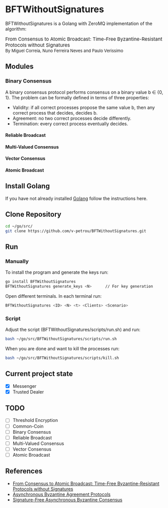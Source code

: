 # BFTWithoutSignatures
BFTWithoutSignatures is a Golang with ZeroMQ implementation of the algorithm:
<div style="font-size: 15px">
From Consensus to Atomic Broadcast: Time-Free Byzantine-Resistant Protocols without Signatures
</div>
<div style="font-size: 13px">
    By Miguel Correia, Nuno Ferreira Neves and Paulo Verissimo
</div>

## Modules
### Binary Consensus
A binary consensus protocol performs consensus on a binary value b ∈ {0, 1}. The problem
can be formally defined in terms of three properties:
- Validity: if all correct processes propose the same value b, then any correct process
that decides, decides b.
- Agreement: no two correct processes decide differently.
- Termination: every correct process eventually decides.

#### Reliable Broadcast

#### Multi-Valued Consensus

#### Vector Consensus

#### Atomic Broadcast

## Install Golang
If you have not already installed [Golang](https://golang.org/doc/install) follow the instructions here.

## Clone Repository
```bash
cd ~/go/src/
git clone https://github.com/v-petrou/BFTWithoutSignatures.git
```

## Run
### Manually
To install the program and generate the keys run:
```bash
go install BFTWithoutSignatures
BFTWithoutSignatures generate_keys <N>      // For key generation
```
Open <N> different terminals. In each terminal run:
```bash
BFTWithoutSignatures <ID> <N> <t> <Clients> <Scenario>
```

### Script
Adjust the script (BFTWithoutSignatures/scripts/run.sh) and run:
```bash
bash ~/go/src/BFTWithoutSignatures/scripts/run.sh
```
When you are done and want to kill the processes run:
```bash
bash ~/go/src/BFTWithoutSignatures/scripts/kill.sh
```

## Current project state
- [x] Messenger
- [x] Trusted Dealer

## TODO
- [ ] Threshold Encryption
- [ ] Common-Coin
- [ ] Binary Consensus
- [ ] Reliable Broadcast
- [ ] Multi-Valued Consensus
- [ ] Vector Consensus
- [ ] Atomic Broadcast

## References
- [From Consensus to Atomic Broadcast: Time-Free Byzantine-Resistant Protocols without Signatures](https://www.researchgate.net/publication/220459271_From_Consensus_to_Atomic_Broadcast_Time-Free_Byzantine-Resistant_Protocols_without_Signatures)
- [Asynchronous Byzantine Agreement Protocols](https://www.researchgate.net/publication/220248572_Asynchronous_Byzantine_Agreement_Protocols)
- [Signature-Free Asynchronous Byzantine Consensus](https://www.researchgate.net/publication/266659538_Signature-Free_Asynchronous_Byzantine_Consensus_with_tn3_and_On_Messages)